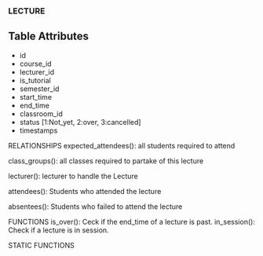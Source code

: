 ### LECTURE

## Table Attributes
- id
- course_id
- lecturer_id
- is_tutorial
- semester_id
- start_time
- end_time
- classroom_id
- status [1:Not_yet, 2:over, 3:cancelled]
- timestamps

RELATIONSHIPS
expected_attendees(): all students required to attend

class_groups(): all classes required to partake of this lecture

lecturer(): lecturer to handle the Lecture

attendees(): Students who attended the lecture

absentees(): Students who failed to attend the lecture


FUNCTIONS
is_over(): Ceck if the end_time of a lecture is past.
in_session(): Check if a lecture is in session.

STATIC FUNCTIONS